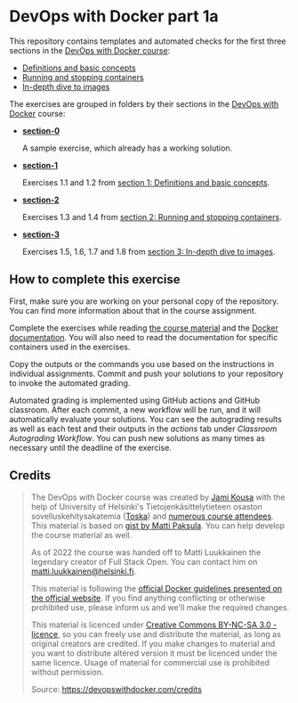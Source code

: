 # DevOps with Docker part 1a

This repository contains templates and automated checks for the first three sections in the [DevOps with Docker course](https://devopswithdocker.com/):

* [Definitions and basic concepts](https://devopswithdocker.com/part-1/section-1)
* [Running and stopping containers](https://devopswithdocker.com/part-1/section-2)
* [In-depth dive to images](https://devopswithdocker.com/part-1/section-3)

The exercises are grouped in folders by their sections in the [DevOps with Docker](https://devopswithdocker.com) course:

* [**section-0**](./section-0/)

    A sample exercise, which already has a working solution.

* [**section-1**](./section-1/)

    Exercises 1.1 and 1.2 from [section 1: Definitions and basic concepts](https://devopswithdocker.com/part-1/section-1).

* [**section-2**](./section-2/)

    Exercises 1.3 and 1.4 from [section 2: Running and stopping containers](https://devopswithdocker.com/part-1/section-2).

* [**section-3**](./section-3/)

    Exercises 1.5, 1.6, 1.7 and 1.8 from [section 3: In-depth dive to images](https://devopswithdocker.com/part-1/section-3).


## How to complete this exercise

First, make sure you are working on your personal copy of the repository. You can find more information about that in the course assignment.

Complete the exercises while reading [the course material](https://devopswithdocker.com/) and the [Docker documentation](https://docs.docker.com/). You will also need to read the documentation for specific containers used in the exercises.

Copy the outputs or the commands you use based on the instructions in individual assignments. Commit and push your solutions to your repository to invoke the automated grading.

Automated grading is implemented using GitHub actions and GitHub classroom. After each commit, a new workflow will be run, and it will automatically evaluate your solutions. You can see the autograding results as well as each test and their outputs in the *actions* tab under *Classroom Autograding Workflow*. You can push new solutions as many times as necessary until the deadline of the exercise.


## Credits

> The DevOps with Docker course was created by [Jami Kousa](https://github.com/jakousa) with the help of University of Helsinki's Tietojenkäsittelytieteen osaston sovelluskehitysakatemia ([Toska](https://toska.dev)) and [numerous course attendees](https://github.com/docker-hy/docker-hy.github.io/graphs/contributors). This material is based on [gist by Matti Paksula](https://gist.github.com/matti/0b44eb865d70d98ffe0351fd8e6fa35d). You can help develop the course material as well.
>
> As of 2022 the course was handed off to Matti Luukkainen the legendary creator of Full Stack Open. You can contact him on matti.luukkainen@helsinki.fi.
>
> This material is following the [official Docker guidelines presented on the official website](https://www.docker.com/legal/trademark-guideline). If you find anything conflicting or otherwise prohibited use, please inform us and we'll make the required changes.
>
> This material is licenced under [Creative Commons BY-NC-SA 3.0 -licence](http://creativecommons.org/licenses/by-nc-sa/3.0/), so you can freely use and distribute the material, as long as original creators are credited. If you make changes to material and you want to distribute altered version it must be licenced under the same licence. Usage of material for commercial use is prohibited without permission.
>
> Source: https://devopswithdocker.com/credits
